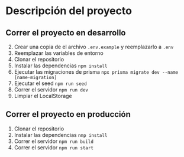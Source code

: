 # Descripción del proyecto

## Correr el proyecto en desarrollo

2. Crear una copia de el archivo ```.env.example``` y reemplazarlo a ```.env```
3. Reemplazar las variables de entorno
4. Clonar el repositorio
5. Instalar las dependencias ```npm install```
6. Ejecutar las migraciones de prisma ```npx prisma migrate dev --name [name-migration]```
7. Ejecutar el seed ```npm run seed```
8. Correr el servidor ```npm run dev```
9. Limpiar el LocalStorage

## Correr el proyecto en producción

1. Clonar el repositorio
2. Instalar las dependencias ```nmp install```
3. Correr el servidor ```npm run build```
4. Correr el servidor ```npm run start```

